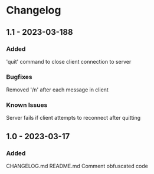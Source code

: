 # Changelog

## 1.1 - 2023-03-188

### Added

'quit' command to close client connection to server

### Bugfixes

Removed '/n' after each message in client

### Known Issues

Server fails if client attempts to reconnect after quitting

## 1.0 - 2023-03-17

### Added

CHANGELOG.md
README.md
Comment obfuscated code

